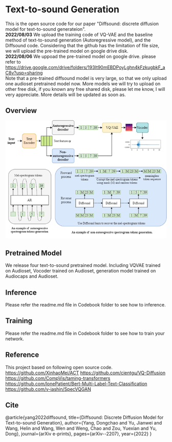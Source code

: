 # Text-to-sound Generation
This is the open source code for our paper "Diffsound: discrete diffusion model for text-to-sound generateion". <br/>
**2022/08/03** We upload the training code of VQ-VAE and the baseline method of text-to-sound generation (Autoregressive model), and the Diffsound code. Considering that the github has the limitation of file size, we will upload the pre-trained model on google drive disk. <br/>
**2022/08/06** We uppoad the pre-trained model on google drive. please refer to https://drive.google.com/drive/folders/193It90mEBDPoyLghn4kFzkugbkF_aC8v?usp=sharing <br/>
Note that a pre-trained diffsound model is very large, so that we only upload one audioset pretrained model now. More models we will try to upload on other free disk, if you known any free shared disk, please let me know, I will very appreciate.
More details will be updated as soon as.
## Overview
![avatar](fig/overview.png)

## Pretrained Model
We release four text-to-sound pretrained model. Including VQVAE trained on Audioset, Vocoder trained on Audioset, generation model trained on Audiocaps and Audioset.

## Inference
Please refer the readme.md file in Codebook folder to see how to inference.

## Training
Please refer the readme.md file in Codebook folder to see how to train your network.
## Reference
This project based on following open source code.
https://github.com/XinhaoMei/ACT
https://github.com/cientgu/VQ-Diffusion
https://github.com/CompVis/taming-transformers
https://github.com/lonePatient/Bert-Multi-Label-Text-Classification
https://github.com/v-iashin/SpecVQGAN
## Cite 
@article{yang2022diffsound,
  title={Diffsound: Discrete Diffusion Model for Text-to-sound Generation},
  author={Yang, Dongchao and Yu, Jianwei and Wang, Helin and Wang, Wen and Weng, Chao and Zou, Yuexian and Yu, Dong},
  journal={arXiv e-prints},
  pages={arXiv--2207},
  year={2022}
}
